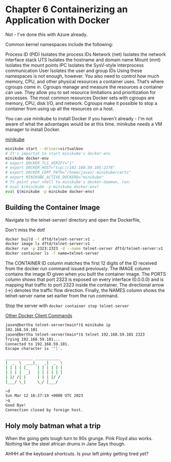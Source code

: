# Chapter 6 Containerizing an Application with Docker

Not - I've done this with Azure already. 

Common kernel namespaces include the following:

Process ID (PID) Isolates the process IDs
Network (net) Isolates the network interface stack
UTS Isolates the hostname and domain name
Mount (mnt) Isolates the mount points
IPC Isolates the SysV-style interprocess communication
User Isolates the user and group IDs
Using these namespaces is not enough, however. You also need to control how much memory, CPU, and other physical resources a container uses. That’s where cgroups come in. Cgroups manage and measure the resources a container can use. They allow you to set resource limitations and prioritization for processes. The most common resources Docker sets with cgroups are memory, CPU, disk I/O, and network. Cgroups make it possible to stop a container from using up all the resources on a host.

You can use minikube to install Docker if you haven't already - I'm not aware of what the advantages would be at this time. minikube needs a VM manager to install Docker. 

[minikube](https://minikube.sigs.k8s.io/docs/start/)

```bash
minikube start --driver=virtualbox
# It's importat to start minikube's docker-env 
minikube docker-env
# export DOCKER_TLS_VERIFY="1"
# export DOCKER_HOST="tcp://192.168.59.105:2376"
# export DOCKER_CERT_PATH="/home/jasen/.minikube/certs"
# export MINIKUBE_ACTIVE_DOCKERD="minikube"
# To point your shell to minikube's docker-daemon, run:
# eval $(minikube -p minikube docker-env)
eval $(minikube -p minikube docker-env)
```

## Building the Container Image

Navigate to the telnet-server/ directory and open the Dockerfile,

Don't miss the dot!

```bash
docker build -t dftd/telnet-server:v1 . 
docker image ls dftd/telnet-server:v1 
docker run -p 2323:2323 -d --name telnet-server dftd/telnet-server:v1 
docker container ls -f name=telnet-server
```

The CONTAINER ID column matches the first 12 digits of the ID received from the docker run command issued previously. The IMAGE column contains the image ID given when you built the container image. The PORTS column shows that port 2323 is exposed on every interface (0.0.0.0) and is mapping that traffic to port 2323 inside the container. The directional arrow (->) denotes the traffic flow direction. Finally, the NAMES column shows the telnet-server name set earlier from the run command.

Stop the server with `docker container stop telnet-server`

[Other Docker Client Commands](https://learning.oreilly.com/library/view/devops-for-the/9781098130251/c06.xhtml#:-:text=Other%20Docker%20Client,working%20with%20containers)

```bash
jasen@bertha telnet-server(main*)$ minikube ip
192.168.59.101
jasen@bertha telnet-server(main*)$ telnet 192.168.59.101 2323
Trying 192.168.59.101...
Connected to 192.168.59.101.
Escape character is '^]'.

____________ ___________
|  _  \  ___|_   _|  _  \
| | | | |_    | | | | | |
| | | |  _|   | | | | | |
| |/ /| |     | | | |/ /
|___/ \_|     \_/ |___/

>d
Sun Mar 12 16:37:19 +0000 UTC 2023
>q
Good Bye!
Connection closed by foreign host.
```

## Holy moly batman what a trip

When the going gets tough turn to 90s grunge. Pink Floyd also works. Nothing like the steel african drums in Jane Says though.

AHHH all the keyboard shortcuts. Is your left pinky getting tired yet?